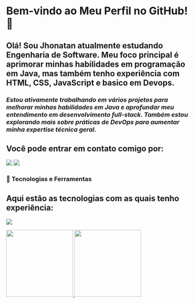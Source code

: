 <h1> Bem-vindo ao Meu Perfil no GitHub!🤙</h1>


<h2>Olá! Sou Jhonatan atualmente estudando Engenharia de Software. Meu foco principal é aprimorar minhas habilidades em programação em Java, mas também tenho experiência com HTML, CSS, JavaScript e basico em Devops.</h2>
<h3> <i> Estou ativamente trabalhando em vários projetos para melhorar minhas habilidades em Java e aprofundar meu entendimento em desenvolvimento full-stack. Também estou explorando mais sobre práticas de DevOps para aumentar minha expertise técnica geral. </i></h3>

<h2> </h2>
 <h2> Você pode entrar em contato comigo por: </h2>
<div>
<a href = "mailto:contato@jholmarco1706@gmail.com"><img loading="lazy" src="https://img.shields.io/badge/Gmail-D14836?style=for-the-badge&logo=gmail&logoColor=white" target="_blank"></a>
<a href="https://www.linkedin.com/in/jhontanmarco" target="_blank"><img loading="lazy" src="https://img.shields.io/badge/-LinkedIn-%230077B5?style=for-the-badge&logo=linkedin&logoColor=white" target="_blank"></a>   
</div>

 <div>
<p>
  <h3> 🚀 Tecnologias e Ferramentas </h3>
  <h2>Aqui estão as tecnologias com as quais tenho experiência: </h2>
  <a href="https://skillicons.dev">
    <img src="https://skillicons.dev/icons?i=git,html,css,js,java,postman" />
  </a>
</p>
 </div>

<div>
<a href="https://github.com/seu-usuário-aqui">
<img loading="lazy" height="180em" src="https://github-readme-stats.vercel.app/api/top-langs/?username=JhonatanDevv&layout=compact&langs_count=7&theme=dracula"/>
<img loading="lazy" height="180em" src="https://github-readme-stats.vercel.app/api?username=JhonatanDevv&show_icons=true&theme=dracula&include_all_commits=true&count_private=true"/>
</div>
<br>
